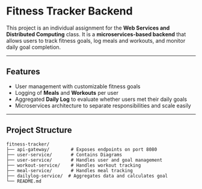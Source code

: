
# Fitness Tracker Backend

This project is an individual assignment for the **Web Services and Distributed Computing** class. It is a **microservices-based backend** that allows users to track fitness goals, log meals and workouts, and monitor daily goal completion.

---

## Features
- User management with customizable fitness goals  
- Logging of **Meals** and **Workouts** per user  
- Aggregated **Daily Log** to evaluate whether users met their daily goals  
- Microservices architecture to separate responsibilities and scale easily  

---

## Project Structure
```
fitness-tracker/
├── api-gateway/        # Exposes endpoints on port 8080
├── user-service/       # Contains Diagrams
├── user-service/       # Handles user and goal management
├── workout-service/    # Handles workout tracking
├── meal-service/       # Handles meal tracking
├── dailylog-service/  # Aggregates data and calculates goal 
└── README.md
```
